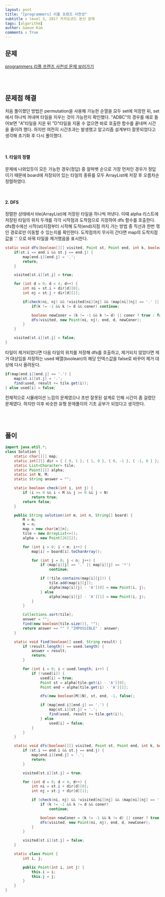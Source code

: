 ```yaml
---
layout: post
title: "[programmers] 리틀 프렌즈 사천성"
subtitle : level 3, 2017 카카오코드 본선 문제
tags: [algorithm]
author: Gaeun Kim
comments : True
---
```


<h2>문제</h2>

[programmers 리플 프렌즈 사천성 문제 보러가기](https://programmers.co.kr/learn/courses/30/lessons/1836)

<br><br>

<h2>문제점 해결</h2>

처음 풀이했던 방법은 permutation을 사용해 가능한 순열을 모두 set에 저장한 뒤, set에서 하나씩 꺼내며 타일을 지우는 것이 가능한지 확인했다. "ADBC"의 경우를 예로 들어보면 "A"타일을 지운 뒤 "D"타일을 지울 수 없으면 바로 호출한 함수를 끝내며 시간을 줄이려 했다. 하지만 여전히 시간초과는 발생했고 알고리즘 설계부터 잘못되었다고 생각해 초기화 후 다시 풀이했다.

<br>

#### 1. 타일의 정렬

문제에 나와있듯이 모든 가능한 경우(정답) 중 알파벳 순으로 가장 먼저인 경우가 정답이기 때문에 board에 저장되어 있는 타일의 종류를 모두 ArrayList에 저장 후 오름차순 정렬하였다.

<br>

#### 2. DFS

정렬한 상태에서 tile(ArrayList)에 저장된 타일을 하나씩 꺼낸다. 이때 alpha 리스트에 저장된 타일의 위치 두개를 각각 시작점과 도착점으로 지정하여 dfs 함수를 호출한다. dfs함수에선 시작(st)지점부터 시작해 도착(end)지점 까지 가는 방법 중 직선과 한번 꺾인 경로로만 이동할 수 있는지를 확인한다. 도착점까지 무사히 간다면 map의 도착지점 값을 '.' 으로 바꿔 타일을 제거했음을 표시한다.

```java
static void dfs(boolean[][] visited, Point st, Point end, int k, boolean coner) {
    if(st.i == end.i && st.j == end.j) {
        map[end.i][end.j] = '.';
        return;
    }

    visited[st.i][st.j] = true; 

    for (int d = 0; d < 4; d++) {
        int ni = st.i + dir[d][0];
        int nj = st.j + dir[d][1];

        if(check(ni, nj) && !visited[ni][nj] && (map[ni][nj] == '.' || map[ni][nj] == map[end.i][end.j])) {
            if(k != -1 && k != d && coner) continue;

            boolean newConer = (k != -1 && k != d) || coner ? true : false;
            dfs(visited, new Point(ni, nj), end, d, newConer);
        }
    }

    visited[st.i][st.j] = false;
}
```

타일이 제거되었다면 다음 타일의 위치를 저장해 dfs를 호출하고, 제거되지 않았다면 제거 대상임을 저장하는 used 배열(boolean)의 해당 인덱스값을 false로 바꾸어 제거 대상에 다시 올려둔다.

```java
if(map[end.i][end.j] == '.') {
    map[st.i][st.j] = '.';
    find(used, result += tile.get(i));
} else used[i] = false;
```

전체적으로 시뮬레이션 느낌의 문제였으나 초반 잘못된 설계로 인해 시간이 좀 걸렸던 문제였다. 하지만 이후 비슷한 유형 문제풀이의 기초 공부가 되었다고 생각한다.

<br><br>

<h2>풀이</h2>

```java
import java.util.*;
class Solution {
	static char[][] map;
	static int[][] dir = { { 0, 1 }, { 1, 0 }, { 0, -1 }, { -1, 0 } };
	static List<Character> tile;
	static Point[][] alpha;
	static int N, M;
	static String answer = "";

	static boolean check(int i, int j) {
		if (i >= 0 && i < M && j >= 0 && j < N)
			return true;
		return false;
	}

	public String solution(int m, int n, String[] board) {
		M = m;
		N = n;
		map = new char[m][n];
		tile = new ArrayList<>();
		alpha = new Point[26][2];

		for (int i = 0; i < m; i++) {
			map[i] = board[i].toCharArray();

			for (int j = 0; j < n; j++) {
				if (map[i][j] == '.' || map[i][j] == '*')
					continue;

				if (!tile.contains(map[i][j])) {
					tile.add(map[i][j]);
					alpha[map[i][j] - 'A'][0] = new Point(i, j);
				} else
					alpha[map[i][j] - 'A'][1] = new Point(i, j);
			}
		}

		Collections.sort(tile);
		answer = "";
		find(new boolean[tile.size()], "");
		return answer == "" ? "IMPOSSIBLE" : answer;
	}

	static void find(boolean[] used, String result) {
		if (result.length() == used.length) {
			answer = result;
			return;
		}

		for (int i = 0; i < used.length; i++) {
			if (!used[i]) {
				used[i] = true;
				Point st = alpha[tile.get(i) - 'A'][0];
				Point end = alpha[tile.get(i) - 'A'][1];

				dfs(new boolean[M][N], st, end, -1, false);

				if (map[end.i][end.j] == '.') {
					map[st.i][st.j] = '.';
					find(used, result += tile.get(i));
				} else
					used[i] = false;
			}
		}
	}

	static void dfs(boolean[][] visited, Point st, Point end, int k, boolean coner) {
		if (st.i == end.i && st.j == end.j) {
			map[end.i][end.j] = '.';
			return;
		}

		visited[st.i][st.j] = true;

		for (int d = 0; d < 4; d++) {
			int ni = st.i + dir[d][0];
			int nj = st.j + dir[d][1];

			if (check(ni, nj) && !visited[ni][nj] && (map[ni][nj] == '.' || map[ni][nj] == map[end.i][end.j])) {
				if (k != -1 && k != d && coner)
					continue;

				boolean newConer = (k != -1 && k != d) || coner ? true : false;
				dfs(visited, new Point(ni, nj), end, d, newConer);
			}
		}

		visited[st.i][st.j] = false;
	}

	static class Point {
		int i, j;

		public Point(int i, int j) {
			this.i = i;
			this.j = j;
		}
	}
}
```

